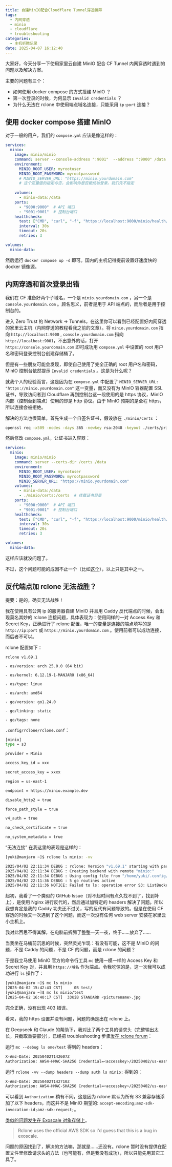 ```yaml
---
title: 自建MinIO配合Cloudflare Tunnel穿透排障
tags:
  - 内网穿透
  - minio
  - cloudflare
  - troubleshooting
categories:
  - 主机折腾记录
date: 2025-04-07 16:12:40
---
```


大家好，今天分享一下使用家里云自建 MinIO 配合 CF Tunnel 内网穿透时遇到的问题以及解决方案。

主要的问题有三个：
- 如何使用 docker compose 的方式搭建 MinIO ？
- 第一次登录的时候，为何显示 `Invalid credentials` ？
- 为什么无法在 rclone 中使用端点域名连接，只能采用 `ip:port` 连接？

## 使用 docker compose 搭建 MinIO

对于一般的用户，我们的 `compose.yml` 应该是像这样的：

```yaml
services:
  minio:
    image: minio/minio
    command: server --console-address ":9001"  --address ":9000" /data
    environment:
      MINIO_ROOT_USER: myrootuser
      MINIO_ROOT_PASSWORD: myrootpassword
      # MINIO_SERVER_URL: "https://minio.yourdomain.com" 
      # 这个变量值的指定与否，会影响你是否能成功登录。我们先不指定
      
    volumes:
      - minio-data:/data
    ports:
      - "9000:9000"  # API 端口
      - "9001:9001"  # 控制台端口
    healthcheck:
      test: ["CMD", "curl", "-f", "https://localhost:9000/minio/health/live"]
      interval: 30s
      timeout: 20s
      retries: 3

volumes:
  minio-data:
```

然后运行 `docker compose up -d` 即可。国内的主机记得提前设置好速度快的 docker 镜像源。

## 内网穿透和首次登录出错

我们在 CF 准备好两个子域名，一个是 `minio.yourdomain.com` ，另一个是 `console.yourdomain.com` 。顾名思义，前者是用于 API 端点的，而后者是用于控制台的。

进入 Zero Trust 的 Network -> Tunnels，在这里你可以看到已经配置好内网穿透的家里云主机（内网穿透的教程看我之前的文章）。将 `minio.yourdomain.com` 指向 `http://localhost:9000` , `console.yourdomain.com` 指向 `http://localhost:9001`，不出意外的话，打开 `https://console.yourdomain.com` 即可成功用 `compose.yml` 中设置的 root 用户名和密码登录控制台创建存储桶了。

但是有一些朋友可能会发现，即使自己使用了完全正确的 root 用户名和密码，MinIO 控制台依然提示 `Invalid credentials` 。这是为什么呢？

就我个人的经验而言，这是因为在 `compose.yml` 中配置了 `MINIO_SERVER_URL: "https://minio.yourdomain.com"` 这一变量，而又没有为 MinIO 容器配置 SSL 证书，导致访问者到 Cloudflare 再到控制台这一段使用的是 https 协议，MinIO 内部（控制台到端点）使用的却是 http 协议。由于 MinIO 预期的是全程 https，所以连接会被拒绝。

解决的方法也很简单，首先生成一个自签名证书，假设放在 `./minio/certs` ：

```bash
openssl req -x509 -nodes -days 365 -newkey rsa:2048 -keyout ./certs/private.key -out ./certs/public.crt -subj "/CN=minio.yourdomain.com"
```

然后修改 `compose.yml`，让证书进入容器：

```yaml
services:
  minio:
    image: minio/minio
    command: server --certs-dir /certs /data
    environment:
      MINIO_ROOT_USER: myrootuser
      MINIO_ROOT_PASSWORD: myrootpassword
      MINIO_SERVER_URL: "https://minio.yourdomain.com"
    volumes:
      - minio-data:/data
      - ./minio/certs:/certs  # 挂载证书目录
    ports:
      - "9000:9000"  # API 端口
      - "9001:9001"  # 控制台端口
    healthcheck:
      test: ["CMD", "curl", "-f", "https://localhost:9000/minio/health/live"]
      interval: 30s
      timeout: 20s
      retries: 3

volumes:
  minio-data:
```

这样应该就没问题了。

不过，这个问题可能的成因不止一个（比如[这个](https://stackoverflow.com/questions/72291231/minio-docker-ssl-login-connection-refused)），以上只是其中之一。

## 反代端点加 rclone 无法战胜？

提要：是的，确实无法战胜！

我在使用具有公网 ip 的服务器自建 MinIO 并且用 Caddy 反代端点的时候，会出现莫名其妙的 rclone 连接问题，具体表现为：使用同样的一对 Access Key 和 Secret Key，正确进行了 rclone 配置，唯一的变量是连接的端点填写的是 `http://ip:port` 或 `https://minio.yourdomain.com` 。使用前者可以成功连接，而后者不可以。

rclone 配置如下：

```
rclone v1.69.1

- os/version: arch 25.0.0 (64 bit)

- os/kernel: 6.12.19-1-MANJARO (x86_64)

- os/type: linux

- os/arch: amd64

- go/version: go1.24.0

- go/linking: static

- go/tags: none
```

`.config/rclone/rclone.conf`：

```sh
[minio]                                                                                                   
type = s3                                                                                                    

provider = Minio                                                                                              

access_key_id = xxx                                                                    

secret_access_key = xxxx                                                  

region = us-east-1                                                                                            

endpoint = https://minio.example.dev                                                                              

disable_http2 = true                                                                                          

force_path_style = true                                                                                       

v4_auth = true                                                                                                

no_check_certificate = true                                                                                                   

no_system_metadata = true
```

“无法连接” 在我这里的表现是这样的：

```bash
[yuki@manjaro ~]$ rclone ls minio: -vv

2025/04/02 22:11:34 DEBUG : rclone: Version "v1.69.1" starting with parameters ["rclone" "ls" "minio:" "-vv"]
2025/04/02 22:11:34 DEBUG : Creating backend with remote "minio:"
2025/04/02 22:11:34 DEBUG : Using config file from "/home/yuki/.config/rclone/rclone.conf"
2025/04/02 22:11:36 DEBUG : 5 go routines active
2025/04/02 22:11:36 NOTICE: Failed to ls: operation error S3: ListBuckets, https response error StatusCode: 403, RequestID: 183285C7252CB364, HostID: dd9025bab4ad464b049177c95eb6ebf374d3b3fd1af9251148b658df7ac2e3e8, api error SignatureDoesNotMatch: The request signature we calculated does not match the signature you provided. Check your key and signing method.
```

起初，我看了一个类似的 GitHub Issue（对不起时间有点久找不到了，找到补上），是使用 Nginx 进行反代的，然后通过加特定的 headers 解决了问题。所以我想肯定是我的 Caddy 功夫还不过关，写的反代有问题导致的。但是在使用 CF 穿透的时候又一次遇到了这个问题，而这一次没有任何 web server 安装在家里云小主机上。

我对此百思不得其解，在电脑前折腾了整整一天一夜，终于……放弃了……

当我坐在马桶前沉思的时候，突然灵光乍现：有没有可能，这不是 MinIO 的问题，不是 Caddy 的问题，不是 CF 的问题，而是 rclone 的问题？

于是我立马使用 MinIO 官方的命令行工具 `mc` 使用一模一样的 Access Key 和 Secret Key 对，并且用 `https://域名` 作为端点。令我吃惊的是，这一次我可以成功进行 `ls` 操作了：

```bash
[yuki@manjaro ~]$ mc ls minio    
[2025-04-02 15:42:43 CST]     0B test/      
[yuki@manjaro ~]$ mc ls minio/test                  
[2025-04-02 16:40:17 CST]  33KiB STANDARD <picturename>.jpg
```

完全正确，没有出现 403 错误。

看来，我的 https 设置并没有问题，问题的确是出在 rclone 上。

在 Deepseek 和 Claude 的帮助下，我对比了两个工具的请求头（完整输出太长，只截取重要部分），已经把 troubleshooting 步骤[发在 rclone forum](https://forum.rclone.org/t/signature-doesnt-match-for-minio-behind-cloudflare-tunnel/50691)：

运行 `mc --debug ls one/test`  得到的 headers：

```bash
X-Amz-Date: 20250402T142607Z  
Authorization: AWS4-HMAC-SHA256 Credential=<accesskey>/20250402/us-east-1/s3/aws4_request, SignedHeaders=host;x-amz-content-sha256;x-amz-date, Signature=xxx  
```

运行 `rclone -vv --dump headers --dump auth ls minio:`  得到的：

```bash
X-Amz-Date: 20250402T142710Z  
Authorization: AWS4-HMAC-SHA256 Credential=<accesskey>/20250402/us-east-1/s3/aws4_request, SignedHeaders=accept-encoding;amz-sdk-invocation-id;amz-sdk-request;host;x-amz-content-sha256;x-amz-date, Signature=xxx  
```

可以看到 `Authorization` 稍有不同，这是因为 rclone 默认为所有 S3 兼容存储添加了以下 headers，而这并不是 MinIO 期望的: `accept-encoding;amz-sdk-invocation-id;amz-sdk-request;`。

[类似的问题发生在 Exoscale 对象存储上](https://forum.rclone.org/t/signaturedoesnotmatch/13428/3)。

> Rclone uses the official AWS SDK so I'd guess that this is a bug in exoscale.

问题的原因找到了，解决的方法嘛，那就是……还没有。rclone 暂时没有提供在配置文件里修改请求头的方法（也可能有，但是我没有成功），所以只能先用其它工具了。